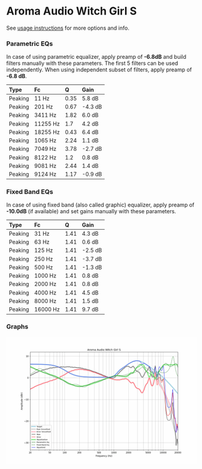 # Aroma Audio Witch Girl S
See [usage instructions](https://github.com/jaakkopasanen/AutoEq#usage) for more options and info.

### Parametric EQs
In case of using parametric equalizer, apply preamp of **-6.8dB** and build filters manually
with these parameters. The first 5 filters can be used independently.
When using independent subset of filters, apply preamp of **-6.8 dB**.

| Type    | Fc       |    Q | Gain    |
|:--------|:---------|:-----|:--------|
| Peaking | 11 Hz    | 0.35 | 5.8 dB  |
| Peaking | 201 Hz   | 0.67 | -4.3 dB |
| Peaking | 3411 Hz  | 1.82 | 6.0 dB  |
| Peaking | 11255 Hz | 1.7  | 4.2 dB  |
| Peaking | 18255 Hz | 0.43 | 6.4 dB  |
| Peaking | 1065 Hz  | 2.24 | 1.1 dB  |
| Peaking | 7049 Hz  | 3.78 | -2.7 dB |
| Peaking | 8122 Hz  | 1.2  | 0.8 dB  |
| Peaking | 9081 Hz  | 2.44 | 1.4 dB  |
| Peaking | 9124 Hz  | 1.17 | -0.9 dB |

### Fixed Band EQs
In case of using fixed band (also called graphic) equalizer, apply preamp of **-10.0dB**
(if available) and set gains manually with these parameters.

| Type    | Fc       |    Q | Gain    |
|:--------|:---------|:-----|:--------|
| Peaking | 31 Hz    | 1.41 | 4.3 dB  |
| Peaking | 63 Hz    | 1.41 | 0.6 dB  |
| Peaking | 125 Hz   | 1.41 | -2.5 dB |
| Peaking | 250 Hz   | 1.41 | -3.7 dB |
| Peaking | 500 Hz   | 1.41 | -1.3 dB |
| Peaking | 1000 Hz  | 1.41 | 0.8 dB  |
| Peaking | 2000 Hz  | 1.41 | 0.8 dB  |
| Peaking | 4000 Hz  | 1.41 | 4.5 dB  |
| Peaking | 8000 Hz  | 1.41 | 1.5 dB  |
| Peaking | 16000 Hz | 1.41 | 9.7 dB  |

### Graphs
![](./Aroma%20Audio%20Witch%20Girl%20S.png)
